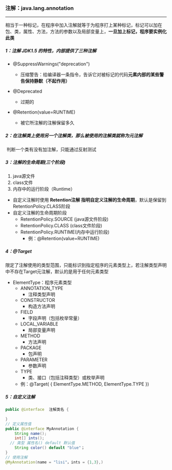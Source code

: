 ### 注解：java.lang.annotation

------

​	相当于一种标记，在程序中加入注解就等于为程序打上某种标记，标记可以加在包、类，属性、方法，方法的参数以及局部变量上，**一旦加上标记，程序要实例化此类**

##### 1：注解 JDK1.5 的特性，内部提供了三种注解

- @SuppressWarnings("deprecation")      
  - 压缩警告：给编译器一条指令，告诉它对被标记的代码**元素内部的某些警告保持静默（不起作用）**

- @Deprecated      

  - 过期的

- @Retention(value=RUNTIME)

  - 被它所注解的注解保留多久

##### 2：在注解类上使用另一个注解类，那么被使用的注解类就称为元注解

​	判断一个类有没有加注解，只能通过反射测试

##### 3：注解的生命周期(三个阶段)

1. java源文件
2. class文件
3. 内存中的运行阶段（Runtime）

- 自定义注解时使用 **Retention注解 指明自定义注解的生命周期**，默认是保留到RetentionPolicy.CLASS阶段 
- 自定义注解的生命周期阶段
  - RetentionPolicy.SOURCE (java源文件阶段)
  - RetentionPolicy.CLASS  (class文件阶段)
  - RetentionPolicy.RUNTIME(内存中运行阶段)
    - 例：@Retention(value=RUNTIME)

##### 4：@Target

​	限定了注解使用的类型范围，只能标识到指定程序的元素类型上，若注解类型声明中不存在Target元注解，默认的是用于任何元素类型

- ElementType：程序元素类型
  - ANNOTATION_TYPE 
    - 注释类型声明 
  - CONSTRUCTOR 
    - 构造方法声明 
  - FIELD 
    - 字段声明（包括枚举常量） 
  - LOCAL_VARIABLE 
    - 局部变量声明 
  - METHOD 
    - 方法声明 
  - PACKAGE 
    - 包声明 
  - PARAMETER 
    - 参数声明 
  - TYPE 
    - 类、接口（包括注释类型）或枚举声明 
  - 例：@Target( { ElementType.METHOD, ElementType.TYPE })

##### 5：自定义注解

```java
public @interface  注解类名 {
  
}
// 定义属性值
public @interface MyAnnotation {
	String name();
	int[] ints();
  // 类型 属性名() default 默认值 
	String color() default "blue"；
}
// 使用注解
@MyAnnotation(name = "lisi"，ints = {1,3},)  
```


